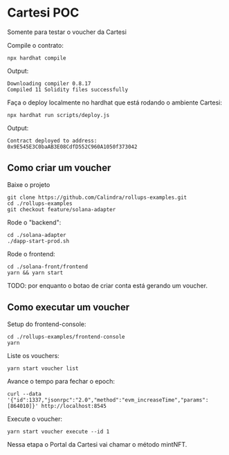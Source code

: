 # Cartesi POC

Somente para testar o voucher da Cartesi

Compile o contrato:
```shell
npx hardhat compile
```
Output:
```shell
Downloading compiler 0.8.17
Compiled 11 Solidity files successfully
```

Faça o deploy localmente no hardhat que está rodando o ambiente Cartesi:
```shell
npx hardhat run scripts/deploy.js
```
Output:
```shell
Contract deployed to address: 0x9E545E3C0baAB3E08CdfD552C960A1050f373042
```

## Como criar um voucher

Baixe o projeto
```shell
git clone https://github.com/Calindra/rollups-examples.git
cd ./rollups-examples
git checkout feature/solana-adapter
```

Rode o "backend":
```shell
cd ./solana-adapter
./dapp-start-prod.sh
```

Rode o frontend:
```shell
cd ./solana-front/frontend
yarn && yarn start
```

TODO: por enquanto o botao de criar conta está gerando um voucher.

## Como executar um voucher

Setup do frontend-console:
```shell
cd ./rollups-examples/frontend-console
yarn
```

Liste os vouchers:
```shell
yarn start voucher list
```
Avance o tempo para fechar o epoch:

```shell
curl --data '{"id":1337,"jsonrpc":"2.0","method":"evm_increaseTime","params":[864010]}' http://localhost:8545
```

Execute o voucher: 
```shell
yarn start voucher execute --id 1
```
Nessa etapa o Portal da Cartesi vai chamar o método mintNFT.
